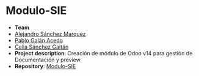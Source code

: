 # Modulo-SIE
- **Team**
 - [Alejandro Sánchez Marquez](https://github.com/manueljgb)
  - [Pablo Galán Acedo](https://github.com/pabgalace)
  - [Celia Sánchez Gaitán](https://github.com/celiasg21)
- **Project description**: Creación de módulo de Odoo v14 para gestión de Documentación y preview 
- **Repository**: [Modulo-SIE](https://github.com/Alesanmar/Modulo-SIE)
